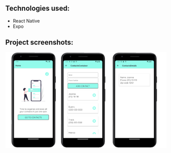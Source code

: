## Technologies used:

- React Native
- Expo

## Project screenshots:

![project-screenshot](./assets/mock-pictures.png)